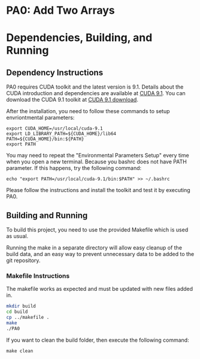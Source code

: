 # PA0: Add Two Arrays

# Dependencies, Building, and Running

## Dependency Instructions
PA0 requires CUDA toolkit and the latest version is 9.1. Details about the CUDA introduction and dependencies are available at [CUDA 9.1](http://docs.nvidia.com/cuda/cuda-installation-guide-linux/index.html). You can download the CUDA 9.1 toolkit at [CUDA 9.1 download](https://developer.nvidia.com/cuda-downloads). 

After the installation, you need to follow these commands to setup envriontmental parameters:
```Environmental Parameters Setup
export CUDA_HOME=/usr/local/cuda-9.1
export LD_LIBRARY_PATH=${CUDA_HOME}/lib64 
PATH=${CUDA_HOME}/bin:${PATH}
export PATH
```
You may need to repeat the "Environmental Parameters Setup" every time when you open a new terminal. Because you bashrc does not have PATH parameter. If this happens, try the following command:
```
echo "export PATH=/usr/local/cuda-9.1/bin:$PATH" >> ~/.bashrc
```


Please follow the instructions and install the toolkit and test it by executing PA0.

## Building and Running
To build this project, you need to use the provided Makefile which is used as usual.

Running the make in a separate directory will allow easy cleanup of the build data, and an easy way to prevent unnecessary data to be added to the git repository.  

### Makefile Instructions 
The makefile works as expected and must be updated with new files added in.

```bash
mkdir build
cd build
cp ../makefile .
make
./PA0
```

If you want to clean the build folder, then execute the following command:
```
make clean
```
